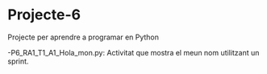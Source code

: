 # Projecte-6
Projecte per aprendre a programar en Python

  -P6_RA1_T1_A1_Hola_mon.py: Activitat que mostra el meun nom utilitzant un sprint.
